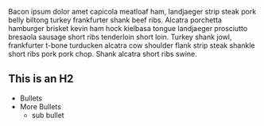 Bacon ipsum dolor amet capicola meatloaf ham, landjaeger strip steak pork belly biltong turkey frankfurter shank beef ribs. Alcatra porchetta hamburger brisket kevin ham hock kielbasa tongue landjaeger prosciutto bresaola sausage short ribs tenderloin short loin. Turkey shank jowl, frankfurter t-bone turducken alcatra cow shoulder flank strip steak shankle short ribs pork pork chop. Shank alcatra short ribs swine.

## This is an H2

* Bullets
* More Bullets
  * sub bullet
